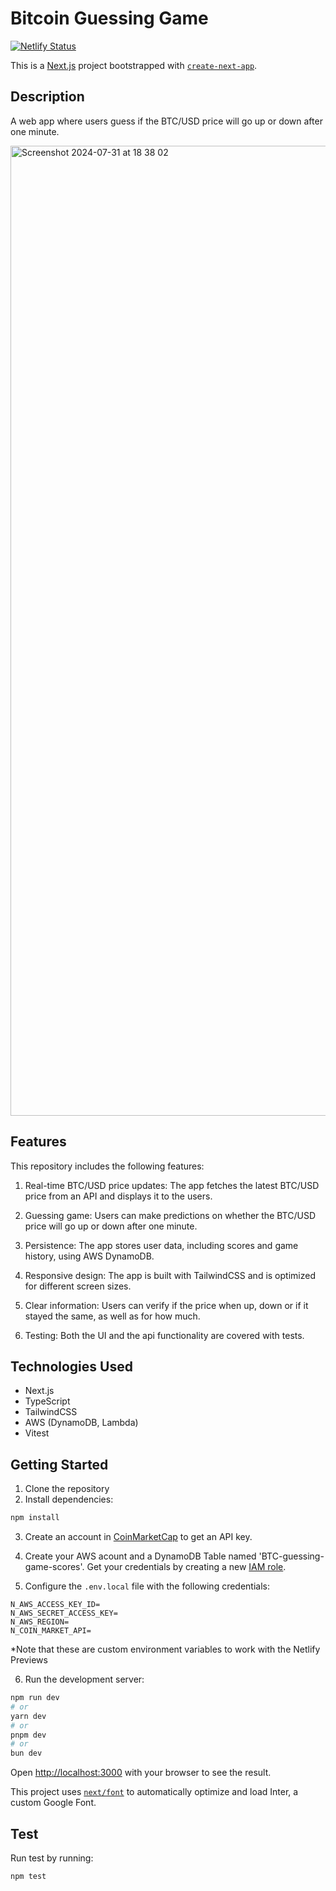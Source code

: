 # Bitcoin Guessing Game

[![Netlify Status](https://api.netlify.com/api/v1/badges/57ea68f1-f6d9-4a4d-bda7-8cdcd54afa50/deploy-status)](https://app.netlify.com/sites/btc-guessing-game/deploys)

This is a [Next.js](https://nextjs.org/) project bootstrapped with [`create-next-app`](https://github.com/vercel/next.js/tree/canary/packages/create-next-app).

## Description

A web app where users guess if the BTC/USD price will go up or down after one minute.

<img width="1552" alt="Screenshot 2024-07-31 at 18 38 02" src="https://github.com/user-attachments/assets/4b49bc0e-1304-4b80-9b8a-48b5158dd6c2">

## Features

This repository includes the following features:

1. Real-time BTC/USD price updates: The app fetches the latest BTC/USD price from an API and displays it to the users.

2. Guessing game: Users can make predictions on whether the BTC/USD price will go up or down after one minute.

3. Persistence: The app stores user data, including scores and game history, using AWS DynamoDB.

4. Responsive design: The app is built with TailwindCSS and is optimized for different screen sizes.

5. Clear information: Users can verify if the price when up, down or if it stayed the same, as well as for how much.

6. Testing: Both the UI and the api functionality are covered with tests.


## Technologies Used

- Next.js
- TypeScript
- TailwindCSS
- AWS (DynamoDB, Lambda)
- Vitest

## Getting Started

1. Clone the repository
2. Install dependencies:
```bash
npm install
```

3. Create an account in [CoinMarketCap](https://pro.coinmarketcap.com/signup/?plan=0) to get an API key.

4. Create your AWS acount and a DynamoDB Table named 'BTC-guessing-game-scores'. Get your credentials by creating a new [IAM role](https://docs.aws.amazon.com/keyspaces/latest/devguide/access.credentials.html).

5. Configure the `.env.local` file with the following credentials:
  ```
N_AWS_ACCESS_KEY_ID=
N_AWS_SECRET_ACCESS_KEY=
N_AWS_REGION=
N_COIN_MARKET_API=
  ```
*Note that these are custom environment variables to work with the Netlify Previews

6. Run the development server:

```bash
npm run dev
# or
yarn dev
# or
pnpm dev
# or
bun dev
```

Open [http://localhost:3000](http://localhost:3000) with your browser to see the result.

This project uses [`next/font`](https://nextjs.org/docs/basic-features/font-optimization) to automatically optimize and load Inter, a custom Google Font.

## Test

Run test by running:
```bash
npm test
```
